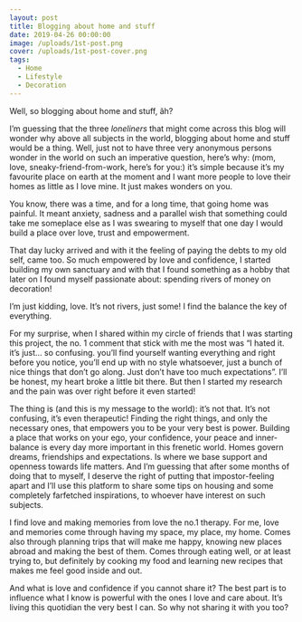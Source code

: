 ```yaml
---
layout: post
title: Blogging about home and stuff
date: 2019-04-26 00:00:00
image: /uploads/1st-post.png
cover: /uploads/1st-post-cover.png
tags:
  - Home
  - Lifestyle
  - Decoration
---
```


Well, so blogging about home and stuff, &atilde;h?

I’m guessing that the three *loneliners* that might come across this blog will wonder why above all subjects in the world, blogging about home and stuff would be a thing. Well, just not to have three very anonymous persons wonder in the world on such an imperative question, here’s why: (mom, love, sneaky-friend-from-work, here’s for you:) it’s simple because it’s my favourite place on earth at the moment and I want more people to love their homes as little as I love mine. It just makes wonders on you.

You know, there was a time, and for a long time, that going home was painful. It meant anxiety, sadness and a parallel wish that something could take me someplace else as I was swearing to myself that one day I would build a place over love, trust and empowerment.

That day lucky arrived and with it the feeling of paying the debts to my old self, came too. So much empowered by love and confidence, I started building my own sanctuary and with that I found something as a hobby that later on I found myself passionate about: spending rivers of money on decoration\!

I’m just kidding, love. It’s not rivers, just some\! I find the balance the key of everything.

For my surprise, when I shared within my circle of friends that I was starting this project, the no. 1 comment that stick with me the most was “I hated it. it’s just… so confusing. you’ll find yourself wanting everything and right before you notice, you’ll end up with no style whatsoever, just a bunch of nice things that don’t go along. Just don’t have too much expectations”. I’ll be honest, my heart broke a little bit there. But then I started my research and the pain was over right before it even started\!

The thing is (and this is my message to the world): it’s not that. It’s not confusing, it’s even therapeutic\! Finding the right things, and only the necessary ones, that empowers you to be your very best is power. Building a place that works on your ego, your confidence, your peace and inner-balance is every day more important in this frenetic world. Homes govern dreams, friendships and expectations. Is where we base support and openness towards life matters. And I’m guessing that after some months of doing that to myself, I deserve the right of putting that impostor-feeling apart and I’ll use this platform to share some tips on housing and some completely farfetched inspirations, to whoever have interest on such subjects.

I find love and making memories from love the no.1 therapy. For me, love and memories come through having my space, my place, my home. Comes also through planning trips that will make me happy, knowing new places abroad and making the best of them. Comes through eating well, or at least trying to, but definitely by cooking my food and learning new recipes that makes me feel good inside and out.

And what is love and confidence if you cannot share it? The best part is to influence what I know is powerful with the ones I love and care about. It’s living this quotidian the very best I can. So why not sharing it with you too?
